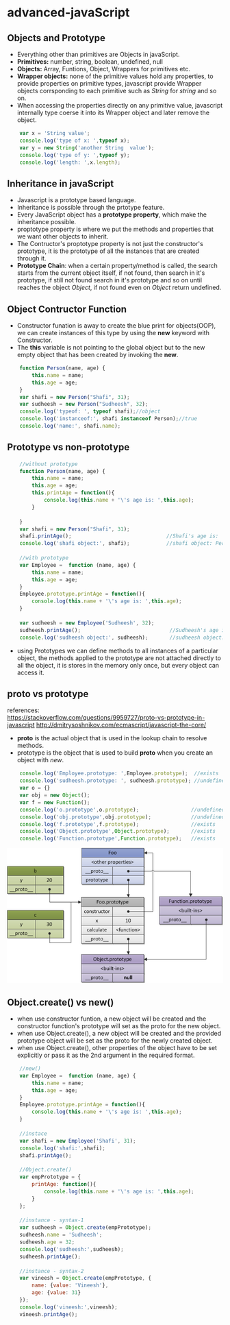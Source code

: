 # advanced-javaScript
## Objects and Prototype
- Everything other than primitives are Objects in javaScript.
- **Primitives:** number, string, boolean, undefined, null
- **Objects:** Array, Funtions, Object, Wrappers for primitives etc.
- **Wrapper objects:** none of the primitive values hold any properties, to provide properties on primitive types, javascript provide Wrapper objects corrsponding to each primitive such as *String* for *string* and so on. 
- When accessing the properties directly on any primitive value, javascript internally type coerse it into its Wrapper object and later remove the object.
```javascript
    var x = 'String value';
    console.log('type of x: ',typeof x);
    var y = new String('another String  value');
    console.log('type of y: ',typeof y);
    console.log('length: ',x.length);
```
## Inheritance in javaScript
- Javascript is a prototype based language.
- Inheritance is possible through the prtotype feature.
- Every JavaScript object has a **prototype property**, which make the inheritance possible.
- proptotype property is where we put the methods and properties that we want other objects to inherit.
- The Contructor's proptotype property is not just the constructor's prototype, it is the prototype of all the instances that are created through it.
- **Prototype Chain**: when a certain property/method is called, the search starts from the current object itself, if not found, then search in it's prototype, if still not found search in it's prototype and so on until reaches the object *Object*, if not found even on *Object* return undefined.
## Object Contructor Function
- Constructor funation is away to create the blue print for objects(OOP), we can create instances of this type by using the **new** keyword with Constructor.
- The **this** variable is not pointing to the global object but to the new empty object that has been created by invoking the **new**.
```javascript
    function Person(name, age) {
        this.name = name;
        this.age = age;
    }
    var shafi = new Person("Shafi", 31);
    var sudheesh = new Person("Sudheesh", 32);
    console.log('typeof: ', typeof shafi);//object
    console.log('instanceof:', shafi instanceof Person);//true
    console.log('name:', shafi.name);
```
## Prototype vs non-prototype
```javascript
    //without prototype
    function Person(name, age) {
        this.name = name;
        this.age = age;
        this.printAge = function(){
            console.log(this.name + '\'s age is: ',this.age);
        }

    }
    var shafi = new Person("Shafi", 31);
    shafi.printAge();                               //Shafi's age is:  31
    console.log('shafi object:', shafi);            //shafi object: Person {name: "Shafi", age: 31, printAge: ƒ}

    //with prototype
    var Employee =  function (name, age) {
        this.name = name;
        this.age = age;
    }
    Employee.prototype.printAge = function(){
        console.log(this.name + '\'s age is: ',this.age);
    }

    var sudheesh = new Employee('Sudheesh', 32);
    sudheesh.printAge();                             //Sudheesh's age is:  32
    console.log('sudheesh object:', sudheesh);       //sudheesh object: Employee {name: "Sudheesh", age: 32}     
```
- using Prototypes we can define methods to all instances of a particular object, the methods applied to the prototype are not attached directly to all the object, it is stores in the memory only once, but every object can access it. 
## __proto__ vs prototype
references:   
https://stackoverflow.com/questions/9959727/proto-vs-prototype-in-javascript
http://dmitrysoshnikov.com/ecmascript/javascript-the-core/
- __proto__ is the actual object that is used in the lookup chain to resolve methods.
- prototype is the object that is used to build __proto__ when you create an object with *new*.  

```javascript
    console.log('Employee.prototype: ',Employee.prototype);  //exists
    console.log('sudheesh.prototype: ', sudheesh.prototype); //undefined
    var o = {}
    var obj = new Object();
    var f = new Function();
    console.log('o.prototype',o.prototype);                 //undefined
    console.log('obj.prototype',obj.prototype);             //undefined
    console.log('f.prototype',f.prototype);                 //exists
    console.log('Object.prototype',Object.prototype);       //exists
    console.log('Function.prototype',Function.prototype);   //exists
```
![Prototype vs __proto__](https://github.com/muhdshafi-javascript/advanced-javaScript/blob/master/proto.png)

## Object.create() vs new()
- when use constructor funtion, a new object will be created and the constructor function's prototype will set as the proto for the new object.  
- when use Object.create(), a new object will be created and the provided prototype object will be set as the proto for the newly created object.
- when use Object.create(), other properties of the object have to be set explicitly or pass it as the 2nd argument in the required format.

```javascript
    //new()
    var Employee =  function (name, age) {
        this.name = name;
        this.age = age;
    }
    Employee.prototype.printAge = function(){
        console.log(this.name + '\'s age is: ',this.age);
    }

    //instace
    var shafi = new Employee('Shafi', 31);
    console.log('shafi:',shafi);
    shafi.printAge();

    //Object.create()
    var empPrototype = {
        printAge: function(){
            console.log(this.name + '\'s age is: ',this.age);
        }
    };

    //instance - syntax-1
    var sudheesh = Object.create(empPrototype);
    sudheesh.name = 'Sudheesh';
    sudheesh.age = 32;
    console.log('sudheesh:',sudheesh);
    sudheesh.printAge();

    //instance - syntax-2
    var vineesh = Object.create(empPrototype, {
        name: {value: 'Vineesh'},
        age: {value: 31}
    });
    console.log('vineesh:',vineesh);
    vineesh.printAge();
```

